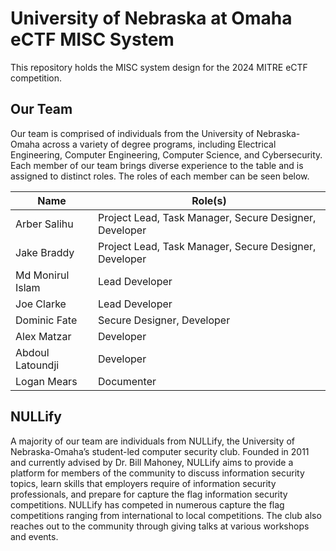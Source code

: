# University of Nebraska at Omaha eCTF MISC System

This repository holds the MISC system design for the 2024 MITRE eCTF competition.

## Our Team

Our team is comprised of individuals from the University of Nebraska-Omaha across a variety of degree programs, including Electrical Engineering, Computer Engineering, Computer Science, and Cybersecurity. Each member of our team brings diverse experience to the table and is assigned to distinct roles. The roles of each member can be seen below.

| Name | Role(s) |
| ----------- | ----------- |
| Arber Salihu | Project Lead, Task Manager, Secure Designer, Developer |
| Jake Braddy | Project Lead, Task Manager, Secure Designer, Developer |
| Md Monirul Islam | Lead Developer |
| Joe Clarke | Lead Developer |
| Dominic Fate | Secure Designer, Developer |
| Alex Matzar | Developer |
| Abdoul Latoundji | Developer |
| Logan Mears | Documenter |

## NULLify

A majority of our team are individuals from NULLify, the University of Nebraska-Omaha’s student-led computer security club. Founded in 2011 and currently advised by Dr. Bill Mahoney, NULLify aims to provide a platform for members of the community to discuss information security topics, learn skills that employers require of information security professionals, and prepare for capture the flag information security competitions. NULLify has competed in numerous capture the flag competitions ranging from international to local competitions. The club also reaches out to the community through giving talks at various workshops and events.
